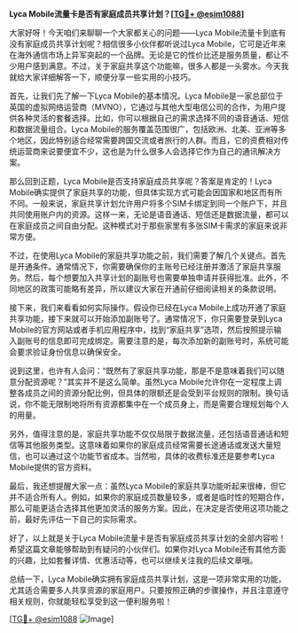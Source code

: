 **Lyca Mobile流量卡是否有家庭成员共享计划？[[TG💪+ @esim1088](https://t.me/s/esim1088)]**

大家好呀！今天咱们来聊聊一个大家都关心的问题——Lyca Mobile流量卡到底有没有家庭成员共享计划呢？相信很多小伙伴都听说过Lyca Mobile，它可是近年来在海外通信市场上异军突起的一个品牌。无论是它的性价比还是服务质量，都让不少用户感到满意。不过，关于家庭共享这个功能嘛，很多人都是一头雾水。今天我就给大家详细解答一下，顺便分享一些实用的小技巧。

首先，让我们先了解一下Lyca Mobile的基本情况。Lyca Mobile是一家总部位于英国的虚拟网络运营商（MVNO），它通过与其他大型电信公司的合作，为用户提供各种灵活的套餐选择。比如，你可以根据自己的需求选择不同的语音通话、短信和数据流量组合。Lyca Mobile的服务覆盖范围很广，包括欧洲、北美、亚洲等多个地区，因此特别适合经常需要跨国交流或者旅行的人群。而且，它的资费相对传统运营商来说要便宜不少，这也是为什么很多人会选择它作为自己的通讯解决方案。

那么回到正题，Lyca Mobile是否支持家庭成员共享呢？答案是肯定的！Lyca Mobile确实提供了家庭共享的功能，但具体实现方式可能会因国家和地区而有所不同。一般来说，家庭共享计划允许用户将多个SIM卡绑定到同一个账户下，并且共同使用账户内的资源。这样一来，无论是语音通话、短信还是数据流量，都可以在家庭成员之间自由分配。这种模式对于那些家里有多张SIM卡需求的家庭来说非常方便。

不过，在使用Lyca Mobile的家庭共享功能之前，我们需要了解几个关键点。首先是开通条件。通常情况下，你需要确保你的主账号已经注册并激活了家庭共享服务。然后，每个想要加入共享计划的副账号也需要单独申请并获得批准。此外，不同地区的政策可能略有差异，所以建议大家在开通前仔细阅读相关的条款说明。

接下来，我们来看看如何实际操作。假设你已经在Lyca Mobile上成功开通了家庭共享功能，接下来就可以开始添加副账号了。通常情况下，你只需要登录到Lyca Mobile的官方网站或者手机应用程序中，找到“家庭共享”选项，然后按照提示输入副账号的信息即可完成绑定。需要注意的是，每次添加新的副账号时，系统可能会要求验证身份信息以确保安全。

说到这里，也许有人会问：“既然有了家庭共享功能，那是不是意味着我们可以随意分配资源呢？”其实并不是这么简单。虽然Lyca Mobile允许你在一定程度上调整各成员之间的资源分配比例，但具体的限额还是会受到平台规则的限制。换句话说，你不能无限制地将所有资源都集中在一个成员身上，而是需要合理规划每个人的用量。

另外，值得注意的是，家庭共享功能不仅仅局限于数据流量，还包括语音通话和短信等其他服务类型。这意味着如果你的家庭成员经常需要长途通话或发送大量短信，也可以通过这个功能节省成本。当然啦，具体的收费标准还是要参考Lyca Mobile提供的官方资料。

最后，我还想提醒大家一点：虽然Lyca Mobile的家庭共享功能听起来很棒，但它并不适合所有人。例如，如果你的家庭成员数量较多，或者是临时性的短期合作，那么可能更适合选择其他更加灵活的服务方案。因此，在决定是否使用这项功能之前，最好先评估一下自己的实际需求。

好了，以上就是关于Lyca Mobile流量卡是否有家庭成员共享计划的全部内容啦！希望这篇文章能够帮助到有疑问的小伙伴们。如果你对Lyca Mobile还有其他方面的兴趣，比如套餐详情、优惠活动等，也可以继续关注我的后续文章哦。

总结一下，Lyca Mobile确实拥有家庭成员共享计划，这是一项非常实用的功能，尤其适合需要多人共享资源的家庭用户。只要按照正确的步骤操作，并且注意遵守相关规则，你就能轻松享受到这一便利服务啦！

[[TG💪+ @esim1088](https://t.me/s/esim1088) ![Image](https://i.postimg.cc/4NQfJmqS/Snipaste-2025-05-13-00-14-12.png)]